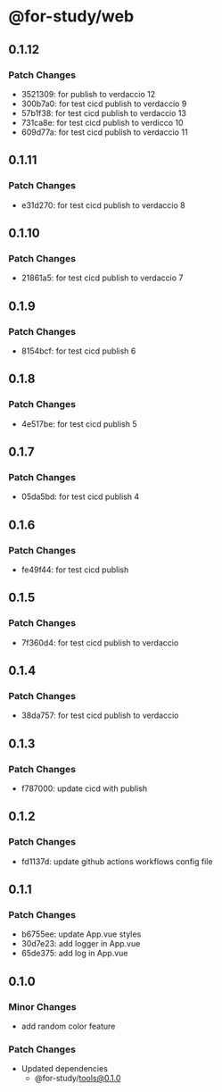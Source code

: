 # @for-study/web

## 0.1.12

### Patch Changes

- 3521309: for publish to verdaccio 12
- 300b7a0: for test cicd publish to verdaccio 9
- 57b1f38: for test cicd publish to verdaccio 13
- 731ca8e: for test cicd publish to verdicco 10
- 609d77a: for test cicd publish to verdaccio 11

## 0.1.11

### Patch Changes

- e31d270: for test cicd publish to verdaccio 8

## 0.1.10

### Patch Changes

- 21861a5: for test cicd publish to verdaccio 7

## 0.1.9

### Patch Changes

- 8154bcf: for test cicd publish 6

## 0.1.8

### Patch Changes

- 4e517be: for test cicd publish 5

## 0.1.7

### Patch Changes

- 05da5bd: for test cicd publish 4

## 0.1.6

### Patch Changes

- fe49f44: for test cicd publish

## 0.1.5

### Patch Changes

- 7f360d4: for test cicd publish to verdaccio

## 0.1.4

### Patch Changes

- 38da757: for test cicd publish to verdaccio

## 0.1.3

### Patch Changes

- f787000: update cicd with publish

## 0.1.2

### Patch Changes

- fd1137d: update github actions workflows config file

## 0.1.1

### Patch Changes

- b6755ee: update App.vue styles
- 30d7e23: add logger in App.vue
- 65de375: add log in App.vue

## 0.1.0

### Minor Changes

- add random color feature

### Patch Changes

- Updated dependencies
  - @for-study/tools@0.1.0
